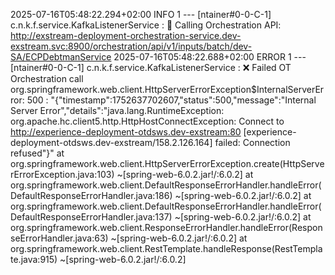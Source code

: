 2025-07-16T05:48:22.294+02:00  INFO 1 --- [ntainer#0-0-C-1] c.n.k.f.service.KafkaListenerService     : 🚀 Calling Orchestration API: http://exstream-deployment-orchestration-service.dev-exstream.svc:8900/orchestration/api/v1/inputs/batch/dev-SA/ECPDebtmanService
2025-07-16T05:48:22.688+02:00 ERROR 1 --- [ntainer#0-0-C-1] c.n.k.f.service.KafkaListenerService     : ❌ Failed OT Orchestration call
org.springframework.web.client.HttpServerErrorException$InternalServerError: 500 : "{"timestamp":1752637702607,"status":500,"message":"Internal Server Error","details":"java.lang.RuntimeException: org.apache.hc.client5.http.HttpHostConnectException: Connect to http://experience-deployment-otdsws.dev-exstream:80 [experience-deployment-otdsws.dev-exstream/158.2.126.164] failed: Connection refused"}"
 at org.springframework.web.client.HttpServerErrorException.create(HttpServerErrorException.java:103) ~[spring-web-6.0.2.jar!/:6.0.2]
 at org.springframework.web.client.DefaultResponseErrorHandler.handleError(DefaultResponseErrorHandler.java:186) ~[spring-web-6.0.2.jar!/:6.0.2]
 at org.springframework.web.client.DefaultResponseErrorHandler.handleError(DefaultResponseErrorHandler.java:137) ~[spring-web-6.0.2.jar!/:6.0.2]
 at org.springframework.web.client.ResponseErrorHandler.handleError(ResponseErrorHandler.java:63) ~[spring-web-6.0.2.jar!/:6.0.2]
 at org.springframework.web.client.RestTemplate.handleResponse(RestTemplate.java:915) ~[spring-web-6.0.2.jar!/:6.0.2]

